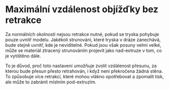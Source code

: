 Maximální vzdálenost objížďky bez retrakce
====
Za normálních okolností nejsou retrakce nutné, pokud se tryska pohybuje pouze uvnitř modelu. Jakékoli strunování, které tryska v dráze zanechává, bude stejně uvnitř, kde je neviditelné. Pokud jsou však posuny velmi velké, může se materiál ztracený strunováním projevit jako nad-extruze v tom, co je vytištěno dále.

To je důvod, proč toto nastavení umožňuje zvolit vzdálenost přesunu, za kterou bude přesun přesto retrahován, i když není překročena žádná stěna. To způsobuje více retrakcí, které mohou vlákno opotřebovat a zpomalit tisk, ale může to zabránit místním pod-extruzím.
